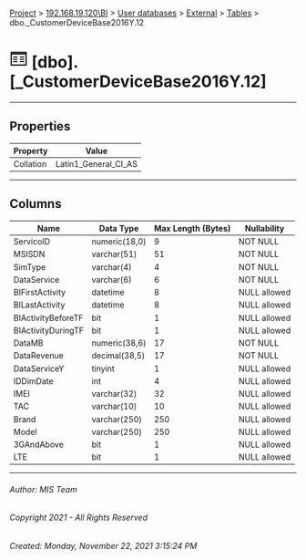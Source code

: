 #### 

[Project](../../../../index.md) > [192.168.19.120\\BI](../../../index.md) > [User databases](../../index.md) > [External](../index.md) > [Tables](Tables.md) > dbo._CustomerDeviceBase2016Y.12

# ![Tables](../../../../Images/Table32.png) [dbo].[_CustomerDeviceBase2016Y.12]

---

## <a name="#properties"></a>Properties

| Property | Value |
|---|---|
| Collation | Latin1_General_CI_AS |


---

## <a name="#columns"></a>Columns

| Name | Data Type | Max Length (Bytes) | Nullability |
|---|---|---|---|
| ServicoID | numeric(18,0) | 9 | NOT NULL |
| MSISDN | varchar(51) | 51 | NOT NULL |
| SimType | varchar(4) | 4 | NOT NULL |
| DataService | varchar(6) | 6 | NOT NULL |
| BIFirstActivity | datetime | 8 | NULL allowed |
| BILastActivity | datetime | 8 | NULL allowed |
| BIActivityBeforeTF | bit | 1 | NULL allowed |
| BIActivityDuringTF | bit | 1 | NULL allowed |
| DataMB | numeric(38,6) | 17 | NOT NULL |
| DataRevenue | decimal(38,5) | 17 | NOT NULL |
| DataServiceY | tinyint | 1 | NULL allowed |
| IDDimDate | int | 4 | NULL allowed |
| IMEI | varchar(32) | 32 | NULL allowed |
| TAC | varchar(10) | 10 | NULL allowed |
| Brand | varchar(250) | 250 | NULL allowed |
| Model | varchar(250) | 250 | NULL allowed |
| 3GAndAbove | bit | 1 | NULL allowed |
| LTE | bit | 1 | NULL allowed |


---

###### Author:  MIS Team

###### Copyright 2021 - All Rights Reserved

###### Created: Monday, November 22, 2021 3:15:24 PM

